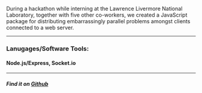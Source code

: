 During a hackathon while interning at the Lawrence Livermore National Laboratory,
together with five other co-workers, we created a JavaScript package for distributing
embarrassingly parallel problems amongst clients connected to a web server.

***

### Lanugages/Software Tools:
<h4 class="sub-head">Node.js/Express, Socket.io</h4>

***

##### Find it on <a href='http://github.com/sterlingbaldwin/jsdmp.git' target='_blank'>Github</a>
